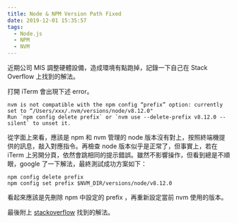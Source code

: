 ```yaml
---
title: Node & NPM Version Path Fixed
date: 2019-12-01 15:35:57
tags:
  - Node.js
  - NPM
  - NVM
---
```

近期公司 MIS 調整硬體設備，造成環境有點跑掉，記錄一下自己在 Stack Overflow 上找到的解法。
<!--more-->
打開 iTerm 會出現下述 error。
```
nvm is not compatible with the npm config “prefix” option: currently set to “/Users/xxx/.nvm/versions/node/v8.12.0"
Run `npm config delete prefix` or `nvm use --delete-prefix v8.12.0 --silent` to unset it.
```
從字面上來看，應該是 npm 和 nvm 管理的 node 版本沒有對上，按照終端機提供的訊息，敲入對應指令。再檢查 node 版本似乎是正常了，但事實上，若在 iTerm 上另開分頁，依然會跳相同的提示錯誤。雖然不影響操作，但看到總是不順眼，google 了一下解法，最終測試成功方案如下：
```
npm config delete prefix
npm config set prefix $NVM_DIR/versions/node/v8.12.0
```
看起來應該是先刪除 npm 中設定的 prefix ，再重新設定當前 nvm 使用的版本。

最後附上 [stackoverflow](https://stackoverflow.com/questions/34718528/nvm-is-not-compatible-with-the-npm-config-prefix-option) 找到的解法。